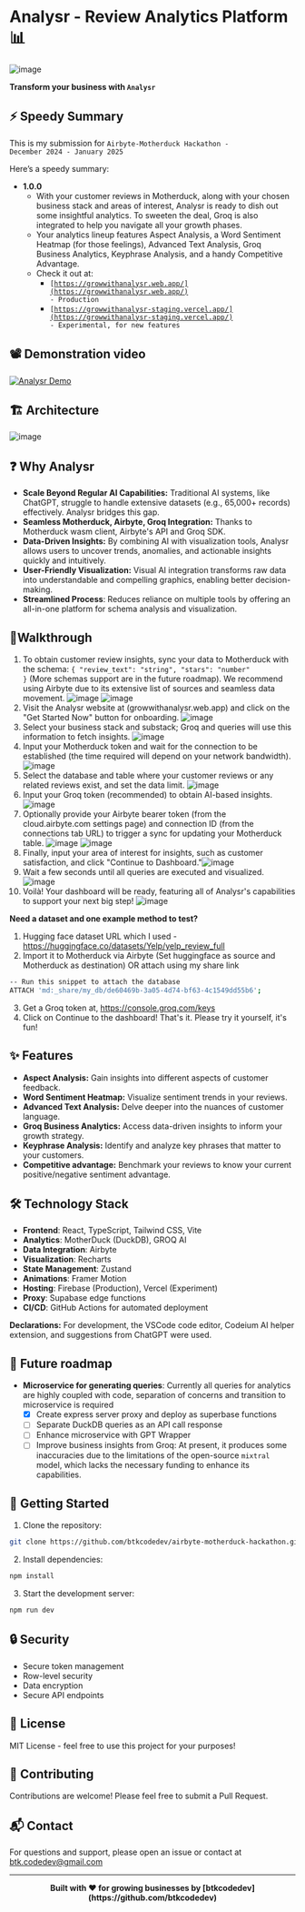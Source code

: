 # Analysr - Review Analytics Platform 📊

![image](https://github.com/user-attachments/assets/1b26013b-25e6-4b70-a725-8a42faa91336)

<b>Transform your business with <code>Analysr</code></b>

## ⚡ Speedy Summary
This is my submission for <code>Airbyte-Motherduck Hackathon - December 2024 - January 2025</code>

Here’s a speedy summary:

- **1.0.0**  
  - With your customer reviews in Motherduck, along with your chosen business stack and areas of interest, Analysr is ready to dish out some insightful analytics. To sweeten the deal, Groq is also integrated to help you navigate all your growth phases.
  - Your analytics lineup features Aspect Analysis, a Word Sentiment Heatmap (for those feelings), Advanced Text Analysis, Groq Business Analytics, Keyphrase Analysis, and a handy Competitive Advantage.
  - Check it out at:
    - <code>[https://growwithanalysr.web.app/](https://growwithanalysr.web.app/) - Production</code>
    - <code>[https://growwithanalysr-staging.vercel.app/](https://growwithanalysr-staging.vercel.app/) - Experimental, for new features</code>

## 📽️ Demonstration video
[![Analysr Demo](https://img.youtube.com/vi/K7LROVzU16A/0.jpg)](https://www.youtube.com/watch?v=K7LROVzU16A)

## 🏗️ Architecture
![image](https://github.com/user-attachments/assets/0abe96f6-414a-42d2-aa0d-d0950a7da194)


## ❓ Why Analysr

- **Scale Beyond Regular AI Capabilities:** Traditional AI systems, like ChatGPT, struggle to handle extensive datasets (e.g., 65,000+ records) effectively. Analysr bridges this gap.
- **Seamless Motherduck, Airbyte, Groq Integration:** Thanks to Motherduck wasm client, Airbyte's API and Groq SDK.
- **Data-Driven Insights:** By combining AI with visualization tools, Analysr allows users to uncover trends, anomalies, and actionable insights quickly and intuitively.
- **User-Friendly Visualization:** Visual AI integration transforms raw data into understandable and compelling graphics, enabling better decision-making.
- **Streamlined Process**: Reduces reliance on multiple tools by offering an all-in-one platform for schema analysis and visualization.

  
## 🚶Walkthrough

1) To obtain customer review insights, sync your data to Motherduck with the schema: <code>{ "review_text": "string", "stars": "number" }</code> (More schemas support are in the future roadmap). We recommend using Airbyte due to its extensive list of sources and seamless data movement. ![image](https://github.com/user-attachments/assets/415aece5-6594-4649-8d84-ec2fa1707988)
![image](https://github.com/user-attachments/assets/00bf63f5-952f-491a-9ffd-0241d2e2bfd2)
2) Visit the Analysr website at (growwithanalysr.web.app) and click on the "Get Started Now" button for onboarding.
![image](https://github.com/user-attachments/assets/95da4b69-29bb-4c88-9433-19865bc72093)
3) Select your business stack and substack; Groq and queries will use this information to fetch insights.
![image](https://github.com/user-attachments/assets/160c95bb-bad3-4c27-b5af-7fe651f2313c)
4) Input your Motherduck token and wait for the connection to be established (the time required will depend on your network bandwidth).
![image](https://github.com/user-attachments/assets/18d35b48-37c4-4348-8ea2-8c501a14f00a)
5) Select the database and table where your customer reviews or any related reviews exist, and set the data limit.
![image](https://github.com/user-attachments/assets/e88e07d8-1861-4f12-9dc9-672b45776509)
6) Input your Groq token (recommended) to obtain AI-based insights.
![image](https://github.com/user-attachments/assets/19178890-f24b-4d1c-ad07-f343e06c79c6)
7) Optionally provide your Airbyte bearer token (from the cloud.airbyte.com settings page) and connection ID (from the connections tab URL) to trigger a sync for updating your Motherduck table.
![image](https://github.com/user-attachments/assets/042ee2bf-8ff1-4ba3-b32c-cd720e52fb8e)
![image](https://github.com/user-attachments/assets/9f3ae847-28e2-4a93-b8a5-354b87835962)
8) Finally, input your area of interest for insights, such as customer satisfaction, and click "Continue to Dashboard."![image](https://github.com/user-attachments/assets/3c938fa2-a862-4ba6-b06e-b67bb139e71f)
9) Wait a few seconds until all queries are executed and visualized.
![image](https://github.com/user-attachments/assets/cf22aa51-cdb2-4e3f-99d6-ef93bf8f8c45)
10) Voilà! Your dashboard will be ready, featuring all of Analysr's capabilities to support your next big step!
![image](https://github.com/user-attachments/assets/1ae1427d-c315-4e02-ac75-158e3cb14d61)

**Need a dataset and one example method to test?**
1. Hugging face dataset URL which I used - https://huggingface.co/datasets/Yelp/yelp_review_full
2. Import it to Motherduck via Airbyte (Set huggingface as source and Motherduck as destination) OR attach using my share link
```bash
-- Run this snippet to attach the database
ATTACH 'md:_share/my_db/de60469b-3a05-4d74-bf63-4c1549dd55b6';
```
3. Get a Groq token at, https://console.groq.com/keys
4. Click on Continue to the dashboard! That's it. Please try it yourself, it's fun!

## ✨ Features

- **Aspect Analysis:** Gain insights into different aspects of customer feedback.
- **Word Sentiment Heatmap:** Visualize sentiment trends in your reviews.
- **Advanced Text Analysis:** Delve deeper into the nuances of customer language.
- **Groq Business Analytics:** Access data-driven insights to inform your growth strategy.
- **Keyphrase Analysis:** Identify and analyze key phrases that matter to your customers.
- **Competitive advantage:** Benchmark your reviews to know your current positive/negative sentiment advantage.

## 🛠️ Technology Stack

- **Frontend**: React, TypeScript, Tailwind CSS, Vite
- **Analytics**: MotherDuck (DuckDB), GROQ AI
- **Data Integration**: Airbyte
- **Visualization**: Recharts
- **State Management**: Zustand
- **Animations**: Framer Motion
- **Hosting**: Firebase (Production), Vercel (Experiment)
- **Proxy**: Supabase edge functions
- **CI/CD**: GitHub Actions for automated deployment

**Declarations:** For development, the VSCode code editor, Codeium AI helper extension, and suggestions from ChatGPT were used.

## 🔮 Future roadmap

- **Microservice for generating queries**: Currently all queries for analytics are highly coupled with code, separation of concerns and transition to microservice is required
  - [x] Create express server proxy and deploy as superbase functions
  - [ ] Separate DuckDB queries as an API call response
  - [ ] Enhance microservice with GPT Wrapper
  - [ ] Improve business insights from Groq: At present, it produces some inaccuracies due to the limitations of the open-source <code>mixtral</code> model, which lacks the necessary funding to enhance its capabilities.

## 🚀 Getting Started

1. Clone the repository:

```bash
git clone https://github.com/btkcodedev/airbyte-motherduck-hackathon.git
```

2. Install dependencies:

```bash
npm install
```

3. Start the development server:

```bash
npm run dev
```

## 🔒 Security

- Secure token management
- Row-level security
- Data encryption
- Secure API endpoints

## 📄 License

MIT License - feel free to use this project for your purposes!

## 🤝 Contributing

Contributions are welcome! Please feel free to submit a Pull Request.

## 📬 Contact

For questions and support, please open an issue or contact at btk.codedev@gmail.com

---

<div align="center">
  <strong>Built with ❤️ for growing businesses by [btkcodedev](https://github.com/btkcodedev)</strong>
</div>
